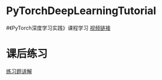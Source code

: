 # PyTorchDeepLearningTutorial

#《PyTorch深度学习实践》课程学习
[视频链接](https://www.bilibili.com/video/BV1Y7411d7Ys/?p=1&vd_source=e472d54fbaf4a2a11e9526662ac3a29b)

# 课后练习
[练习题讲解](https://blog.csdn.net/bit452/category_10569531.html)